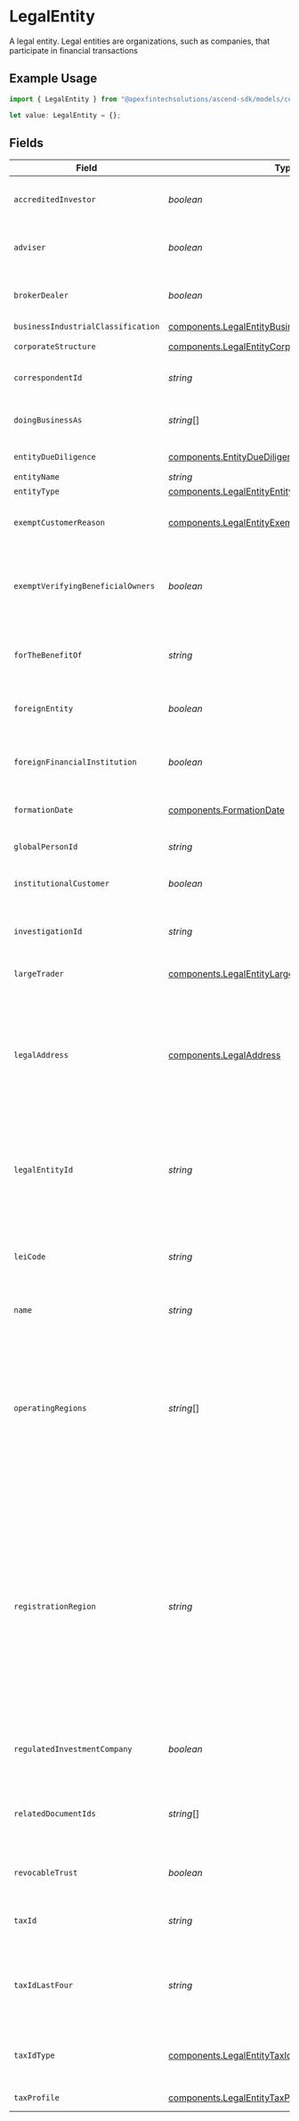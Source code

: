 # LegalEntity

A legal entity. Legal entities are organizations, such as companies, that participate in financial transactions

## Example Usage

```typescript
import { LegalEntity } from "@apexfintechsolutions/ascend-sdk/models/components";

let value: LegalEntity = {};
```

## Fields

| Field                                                                                                                                                                                                                                                                                                                                                                                                                 | Type                                                                                                                                                                                                                                                                                                                                                                                                                  | Required                                                                                                                                                                                                                                                                                                                                                                                                              | Description                                                                                                                                                                                                                                                                                                                                                                                                           | Example                                                                                                                                                                                                                                                                                                                                                                                                               |
| --------------------------------------------------------------------------------------------------------------------------------------------------------------------------------------------------------------------------------------------------------------------------------------------------------------------------------------------------------------------------------------------------------------------- | --------------------------------------------------------------------------------------------------------------------------------------------------------------------------------------------------------------------------------------------------------------------------------------------------------------------------------------------------------------------------------------------------------------------- | --------------------------------------------------------------------------------------------------------------------------------------------------------------------------------------------------------------------------------------------------------------------------------------------------------------------------------------------------------------------------------------------------------------------- | --------------------------------------------------------------------------------------------------------------------------------------------------------------------------------------------------------------------------------------------------------------------------------------------------------------------------------------------------------------------------------------------------------------------- | --------------------------------------------------------------------------------------------------------------------------------------------------------------------------------------------------------------------------------------------------------------------------------------------------------------------------------------------------------------------------------------------------------------------- |
| `accreditedInvestor`                                                                                                                                                                                                                                                                                                                                                                                                  | *boolean*                                                                                                                                                                                                                                                                                                                                                                                                             | :heavy_minus_sign:                                                                                                                                                                                                                                                                                                                                                                                                    | Indicates whether the entity is an accredited investor. By default, this is set to `false`.                                                                                                                                                                                                                                                                                                                           | false                                                                                                                                                                                                                                                                                                                                                                                                                 |
| `adviser`                                                                                                                                                                                                                                                                                                                                                                                                             | *boolean*                                                                                                                                                                                                                                                                                                                                                                                                             | :heavy_minus_sign:                                                                                                                                                                                                                                                                                                                                                                                                    | Indicates whether the entity is an adviser. By default, this is set to `false`.                                                                                                                                                                                                                                                                                                                                       | false                                                                                                                                                                                                                                                                                                                                                                                                                 |
| `brokerDealer`                                                                                                                                                                                                                                                                                                                                                                                                        | *boolean*                                                                                                                                                                                                                                                                                                                                                                                                             | :heavy_minus_sign:                                                                                                                                                                                                                                                                                                                                                                                                    | Indicates whether the entity is a broker dealer. By default, this is set to `false`.                                                                                                                                                                                                                                                                                                                                  | false                                                                                                                                                                                                                                                                                                                                                                                                                 |
| `businessIndustrialClassification`                                                                                                                                                                                                                                                                                                                                                                                    | [components.LegalEntityBusinessIndustrialClassification](../../models/components/legalentitybusinessindustrialclassification.md)                                                                                                                                                                                                                                                                                      | :heavy_minus_sign:                                                                                                                                                                                                                                                                                                                                                                                                    | N/A                                                                                                                                                                                                                                                                                                                                                                                                                   | FINANCE_INSURANCE_AND_REAL_ESTATE                                                                                                                                                                                                                                                                                                                                                                                     |
| `corporateStructure`                                                                                                                                                                                                                                                                                                                                                                                                  | [components.LegalEntityCorporateStructure](../../models/components/legalentitycorporatestructure.md)                                                                                                                                                                                                                                                                                                                  | :heavy_minus_sign:                                                                                                                                                                                                                                                                                                                                                                                                    | Corporate structure of the entity.                                                                                                                                                                                                                                                                                                                                                                                    | CORPORATION_C_CORP                                                                                                                                                                                                                                                                                                                                                                                                    |
| `correspondentId`                                                                                                                                                                                                                                                                                                                                                                                                     | *string*                                                                                                                                                                                                                                                                                                                                                                                                              | :heavy_minus_sign:                                                                                                                                                                                                                                                                                                                                                                                                    | The correspondent id associated with the legal entity.                                                                                                                                                                                                                                                                                                                                                                | 01HPMZZM6RKMVZA1JQ63RQKJRP                                                                                                                                                                                                                                                                                                                                                                                            |
| `doingBusinessAs`                                                                                                                                                                                                                                                                                                                                                                                                     | *string*[]                                                                                                                                                                                                                                                                                                                                                                                                            | :heavy_minus_sign:                                                                                                                                                                                                                                                                                                                                                                                                    | DBA (Doing Business As) names. Can list up to 5 associated with the Legal Entity                                                                                                                                                                                                                                                                                                                                      |                                                                                                                                                                                                                                                                                                                                                                                                                       |
| `entityDueDiligence`                                                                                                                                                                                                                                                                                                                                                                                                  | [components.EntityDueDiligence](../../models/components/entityduediligence.md)                                                                                                                                                                                                                                                                                                                                        | :heavy_minus_sign:                                                                                                                                                                                                                                                                                                                                                                                                    | Due Diligence for Legal Entities                                                                                                                                                                                                                                                                                                                                                                                      |                                                                                                                                                                                                                                                                                                                                                                                                                       |
| `entityName`                                                                                                                                                                                                                                                                                                                                                                                                          | *string*                                                                                                                                                                                                                                                                                                                                                                                                              | :heavy_minus_sign:                                                                                                                                                                                                                                                                                                                                                                                                    | The legal entity name.                                                                                                                                                                                                                                                                                                                                                                                                | Acme, Inc                                                                                                                                                                                                                                                                                                                                                                                                             |
| `entityType`                                                                                                                                                                                                                                                                                                                                                                                                          | [components.LegalEntityEntityType](../../models/components/legalentityentitytype.md)                                                                                                                                                                                                                                                                                                                                  | :heavy_minus_sign:                                                                                                                                                                                                                                                                                                                                                                                                    | The entity type.                                                                                                                                                                                                                                                                                                                                                                                                      | CORPORATION                                                                                                                                                                                                                                                                                                                                                                                                           |
| `exemptCustomerReason`                                                                                                                                                                                                                                                                                                                                                                                                | [components.LegalEntityExemptCustomerReason](../../models/components/legalentityexemptcustomerreason.md)                                                                                                                                                                                                                                                                                                              | :heavy_minus_sign:                                                                                                                                                                                                                                                                                                                                                                                                    | The reason the customer is exempt from verifying beneficial owners, if applicable.                                                                                                                                                                                                                                                                                                                                    | NON_BANK_LISTED_ENTITY                                                                                                                                                                                                                                                                                                                                                                                                |
| `exemptVerifyingBeneficialOwners`                                                                                                                                                                                                                                                                                                                                                                                     | *boolean*                                                                                                                                                                                                                                                                                                                                                                                                             | :heavy_minus_sign:                                                                                                                                                                                                                                                                                                                                                                                                    | Indicates whether the entity is exempt from verifying beneficial owners and Enhanced Due Diligence. By default, this is set to `false`                                                                                                                                                                                                                                                                                | false                                                                                                                                                                                                                                                                                                                                                                                                                 |
| `forTheBenefitOf`                                                                                                                                                                                                                                                                                                                                                                                                     | *string*                                                                                                                                                                                                                                                                                                                                                                                                              | :heavy_minus_sign:                                                                                                                                                                                                                                                                                                                                                                                                    | If the legal entity is a trust, they may set this field to convey ownership and value to a trustee.                                                                                                                                                                                                                                                                                                                   | John Dough                                                                                                                                                                                                                                                                                                                                                                                                            |
| `foreignEntity`                                                                                                                                                                                                                                                                                                                                                                                                       | *boolean*                                                                                                                                                                                                                                                                                                                                                                                                             | :heavy_minus_sign:                                                                                                                                                                                                                                                                                                                                                                                                    | Indicates whether the entity is a foreign entity. By default, this is set to `false`.                                                                                                                                                                                                                                                                                                                                 | false                                                                                                                                                                                                                                                                                                                                                                                                                 |
| `foreignFinancialInstitution`                                                                                                                                                                                                                                                                                                                                                                                         | *boolean*                                                                                                                                                                                                                                                                                                                                                                                                             | :heavy_minus_sign:                                                                                                                                                                                                                                                                                                                                                                                                    | Indicates whether the entity is a foreign financial institution. By default, this is set to `false`.                                                                                                                                                                                                                                                                                                                  | false                                                                                                                                                                                                                                                                                                                                                                                                                 |
| `formationDate`                                                                                                                                                                                                                                                                                                                                                                                                       | [components.FormationDate](../../models/components/formationdate.md)                                                                                                                                                                                                                                                                                                                                                  | :heavy_minus_sign:                                                                                                                                                                                                                                                                                                                                                                                                    | If the legal entity is a trust, the formation date is required.                                                                                                                                                                                                                                                                                                                                                       |                                                                                                                                                                                                                                                                                                                                                                                                                       |
| `globalPersonId`                                                                                                                                                                                                                                                                                                                                                                                                      | *string*                                                                                                                                                                                                                                                                                                                                                                                                              | :heavy_minus_sign:                                                                                                                                                                                                                                                                                                                                                                                                    | Globally Unique identifier for a legal natural person                                                                                                                                                                                                                                                                                                                                                                 | 2F6C45338A9890F0F63093EBEE0C3E15764AEA87D4E0C8264EE79A3FA8E8C6E4                                                                                                                                                                                                                                                                                                                                                      |
| `institutionalCustomer`                                                                                                                                                                                                                                                                                                                                                                                               | *boolean*                                                                                                                                                                                                                                                                                                                                                                                                             | :heavy_minus_sign:                                                                                                                                                                                                                                                                                                                                                                                                    | Indicates whether the entity is an institutional customer                                                                                                                                                                                                                                                                                                                                                             |                                                                                                                                                                                                                                                                                                                                                                                                                       |
| `investigationId`                                                                                                                                                                                                                                                                                                                                                                                                     | *string*                                                                                                                                                                                                                                                                                                                                                                                                              | :heavy_minus_sign:                                                                                                                                                                                                                                                                                                                                                                                                    | Investigation id relating to the Customer Identification Program (CIP) and Customer Due Diligence (CDD).                                                                                                                                                                                                                                                                                                              | 01HXPXSFA4JMKVK1D3R1X75ZGZ                                                                                                                                                                                                                                                                                                                                                                                            |
| `largeTrader`                                                                                                                                                                                                                                                                                                                                                                                                         | [components.LegalEntityLargeTrader](../../models/components/legalentitylargetrader.md)                                                                                                                                                                                                                                                                                                                                | :heavy_minus_sign:                                                                                                                                                                                                                                                                                                                                                                                                    | Large trader for the legal entity.                                                                                                                                                                                                                                                                                                                                                                                    |                                                                                                                                                                                                                                                                                                                                                                                                                       |
| `legalAddress`                                                                                                                                                                                                                                                                                                                                                                                                        | [components.LegalAddress](../../models/components/legaladdress.md)                                                                                                                                                                                                                                                                                                                                                    | :heavy_minus_sign:                                                                                                                                                                                                                                                                                                                                                                                                    | The mailing address of the legal entity. Required fields within the `legal_address` object include:<br/> - `administrative_area`<br/> - `region_code` - 2 character CLDR Code<br/> - `postal_code`<br/> - `locality`<br/> - `address_lines` - max 5 lines                                                                                                                                                             |                                                                                                                                                                                                                                                                                                                                                                                                                       |
| `legalEntityId`                                                                                                                                                                                                                                                                                                                                                                                                       | *string*                                                                                                                                                                                                                                                                                                                                                                                                              | :heavy_minus_sign:                                                                                                                                                                                                                                                                                                                                                                                                    | A system-generated unique identifier referencing a single juridical (non-natural) person (e.g., a corporation); Used to access the record after creation                                                                                                                                                                                                                                                              | 42567868-9373-4872-9d24-2e33f6c19b75                                                                                                                                                                                                                                                                                                                                                                                  |
| `leiCode`                                                                                                                                                                                                                                                                                                                                                                                                             | *string*                                                                                                                                                                                                                                                                                                                                                                                                              | :heavy_minus_sign:                                                                                                                                                                                                                                                                                                                                                                                                    | The Legal Entity Identifier (LEI) is the financial industry term for a unique global identifier for legal entities participating in financial transactions                                                                                                                                                                                                                                                            | 12340012345678912372                                                                                                                                                                                                                                                                                                                                                                                                  |
| `name`                                                                                                                                                                                                                                                                                                                                                                                                                | *string*                                                                                                                                                                                                                                                                                                                                                                                                              | :heavy_minus_sign:                                                                                                                                                                                                                                                                                                                                                                                                    | The name field Format: legalEntities/{legalEntity}                                                                                                                                                                                                                                                                                                                                                                    | legalEntities/42567868-9373-4872-9d24-2e33f6c19b75                                                                                                                                                                                                                                                                                                                                                                    |
| `operatingRegions`                                                                                                                                                                                                                                                                                                                                                                                                    | *string*[]                                                                                                                                                                                                                                                                                                                                                                                                            | :heavy_minus_sign:                                                                                                                                                                                                                                                                                                                                                                                                    | The operational footprint of an entity. Operating regions encompass all countries and regions where a company has a significant business presence This includes locations with physical offices, manufacturing plants, service centers, and sales and marketing activities Regions must be provided as two-character CLDR country codes                                                                               | [<br/>"US",<br/>"CA"<br/>]                                                                                                                                                                                                                                                                                                                                                                                            |
| `registrationRegion`                                                                                                                                                                                                                                                                                                                                                                                                  | *string*                                                                                                                                                                                                                                                                                                                                                                                                              | :heavy_minus_sign:                                                                                                                                                                                                                                                                                                                                                                                                    | The legal home of an entity. A region of registration, in the context of a corporation, refers to the specific geographic area where the corporation is legally registered and incorporated Defines the legal jurisdiction and framework under which the corporation operates, including legal regulations, tax obligations, and compliance requirements Region must be provided as a two-character CLDR country code | US                                                                                                                                                                                                                                                                                                                                                                                                                    |
| `regulatedInvestmentCompany`                                                                                                                                                                                                                                                                                                                                                                                          | *boolean*                                                                                                                                                                                                                                                                                                                                                                                                             | :heavy_minus_sign:                                                                                                                                                                                                                                                                                                                                                                                                    | Indicates whether the entity is a regulated investment company. By default, this is set to `false`.                                                                                                                                                                                                                                                                                                                   | false                                                                                                                                                                                                                                                                                                                                                                                                                 |
| `relatedDocumentIds`                                                                                                                                                                                                                                                                                                                                                                                                  | *string*[]                                                                                                                                                                                                                                                                                                                                                                                                            | :heavy_minus_sign:                                                                                                                                                                                                                                                                                                                                                                                                    | Document ids related to the legal entity. At least one is required for RIA correspondents when creating Estate or Trust accounts.                                                                                                                                                                                                                                                                                     | [<br/>"fb3f181c-f2fb-4bc2-b75a-79302c634ae5"<br/>]                                                                                                                                                                                                                                                                                                                                                                    |
| `revocableTrust`                                                                                                                                                                                                                                                                                                                                                                                                      | *boolean*                                                                                                                                                                                                                                                                                                                                                                                                             | :heavy_minus_sign:                                                                                                                                                                                                                                                                                                                                                                                                    | Indicates whether the trust is a revocable trust. By default, this is set to `false`.                                                                                                                                                                                                                                                                                                                                 | false                                                                                                                                                                                                                                                                                                                                                                                                                 |
| `taxId`                                                                                                                                                                                                                                                                                                                                                                                                               | *string*                                                                                                                                                                                                                                                                                                                                                                                                              | :heavy_minus_sign:                                                                                                                                                                                                                                                                                                                                                                                                    | The full U.S. tax ID for a related entity; Must be provided with `EIN` tax ID type                                                                                                                                                                                                                                                                                                                                    | 987-65-4321                                                                                                                                                                                                                                                                                                                                                                                                           |
| `taxIdLastFour`                                                                                                                                                                                                                                                                                                                                                                                                       | *string*                                                                                                                                                                                                                                                                                                                                                                                                              | :heavy_minus_sign:                                                                                                                                                                                                                                                                                                                                                                                                    | The last four characters of the related person's tax identifier; Masked/truncated to "last four" in most usage contexts to preserve data privacy.                                                                                                                                                                                                                                                                     | 6789                                                                                                                                                                                                                                                                                                                                                                                                                  |
| `taxIdType`                                                                                                                                                                                                                                                                                                                                                                                                           | [components.LegalEntityTaxIdType](../../models/components/legalentitytaxidtype.md)                                                                                                                                                                                                                                                                                                                                    | :heavy_minus_sign:                                                                                                                                                                                                                                                                                                                                                                                                    | The nature of the U.S. Tax ID indicated in the related tax_id field; Examples include ITIN, SSN, EIN.                                                                                                                                                                                                                                                                                                                 | SSN                                                                                                                                                                                                                                                                                                                                                                                                                   |
| `taxProfile`                                                                                                                                                                                                                                                                                                                                                                                                          | [components.LegalEntityTaxProfile](../../models/components/legalentitytaxprofile.md)                                                                                                                                                                                                                                                                                                                                  | :heavy_minus_sign:                                                                                                                                                                                                                                                                                                                                                                                                    | The tax profile for the legal entity.                                                                                                                                                                                                                                                                                                                                                                                 |                                                                                                                                                                                                                                                                                                                                                                                                                       |